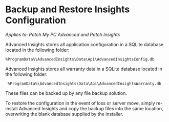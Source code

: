 # Backup and Restore Insights Configuration

_Applies to: Patch My PC Advanced and Patch Insights_

Advanced Insights stores all application configuration in a SQLite database located in the following folder:

```
%ProgramData%\AdvancedInsights\Data\Api\AdvancedInsightsConfig.db
```

Advanced Insights stores all warranty data in a SQLite database located in the following folder:

```
 %ProgramData%\AdvancedInsights\Data\Api\AdvancedInsightsWarranty.db
```

These files can be backed up by any file backup solution.&#x20;

To restore the configuration in the event of loss or server move, simply re-install Advanced Insights and copy the backup files into the same location, overwriting the blank database supplied by the installer.